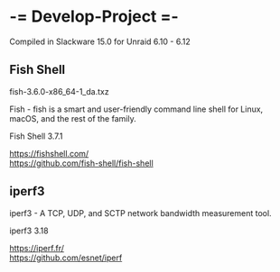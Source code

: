 
# -= Develop-Project =- 

Compiled in Slackware 15.0 for Unraid 6.10 - 6.12

## Fish Shell

fish-3.6.0-x86_64-1_da.txz

Fish - fish is a smart and user-friendly command line
shell for Linux, macOS, and the rest of the family.

Fish Shell 3.7.1

https://fishshell.com/<br>
https://github.com/fish-shell/fish-shell

## iperf3

iperf3 - A TCP, UDP, and SCTP network bandwidth measurement tool.

iperf3 3.18

https://iperf.fr/<br>
https://github.com/esnet/iperf

